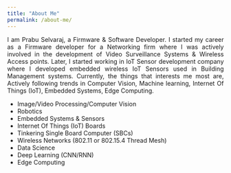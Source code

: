 ```yaml
---
title: "About Me"
permalink: /about-me/
---
```


<div style="text-align: justify">

I am Prabu Selvaraj, a Firmware & Software Developer. I started my career as a Firmware developer for a Networking firm where I was actively involved in the development of Video Surveillance Systems & Wireless Access points. Later, I started working in IoT Sensor development company where I developed embedded wireless IoT Sensors used in Building Management systems. Currently, the things that interests me most are,
Actively following trends in Computer Vision, Machine learning, Internet Of Things (IoT), Embedded Systems, Edge Computing.
</div>

* Image/Video Processing/Computer Vision
* Robotics
* Embedded Systems & Sensors
* Internet Of Things (IoT) Boards
* Tinkering Single Board Computer (SBCs)
* Wireless Networks (802.11 or 802.15.4 Thread Mesh)
* Data Science
* Deep Learning (CNN/RNN)
* Edge Computing
